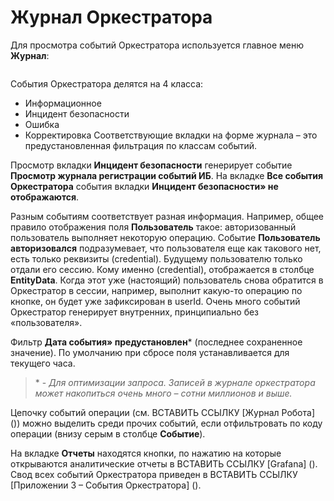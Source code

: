 # Журнал Оркестратора

Для просмотра событий Оркестратора используется главное меню **Журнал**:

![]()

События Оркестратора делятся на 4 класса: 
* Информационное
* Инцидент безопасности
* Ошибка
* Корректировка 
Соответствующие вкладки на форме журнала – это предустановленная фильтрация по классам событий.

Просмотр вкладки **Инцидент безопасности** генерирует событие **Просмотр журнала регистрации событий ИБ**. 
На вкладке **Все события Оркестратора** события вкладки **Инцидент безопасности» не отображаются**.

Разным событиям соответствует разная информация. Например, общее правило отображения поля **Пользователь** такое: авторизованный пользователь выполняет некоторую операцию. Событие **Пользователь авторизовался** подразумевает, что пользователя еще как такового нет, есть только реквизиты (credential). Будущему пользователю только отдали его сессию. Кому именно (credential), отображается в столбце **EntityData**. Когда этот уже (настоящий) пользователь снова обратится в Оркестратор в сессии, например, выполнит какую-то операцию по кнопке, он будет уже зафиксирован в userId. Очень много событий Оркестратор генерирует внутренних, принципиально без «пользователя».

Фильтр **Дата события» предустановлен**\* (последнее сохраненное значение). По умолчанию при сбросе поля устанавливается для текущего часа.

> \* - *Для оптимизации запроса. Записей в журнале оркестратора может накопиться очень много – сотни миллионов и выше.*

Цепочку событий операции (см. ВСТАВИТЬ ССЫЛКУ [Журнал Робота] ()) можно выделить среди прочих событий, если отфильтровать по коду операции (внизу серым в столбце **Событие**).

На вкладке **Отчеты** находятся кнопки, по нажатию на которые открываются аналитические отчеты в ВСТАВИТЬ ССЫЛКУ [Grafana] ().
Свод всех событий Оркестратора приведен в ВСТАВИТЬ ССЫЛКУ [Приложении 3 – События Оркестратора] ().
